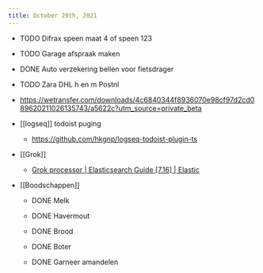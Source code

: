 ```yaml
---
title: October 29th, 2021
---
```


- TODO Difrax speen maat 4 of speen 123 

- TODO Garage afspraak maken

- DONE Auto verzekering bellen voor fietsdrager

- TODO Zara DHL h en m Postnl 

- https://wetransfer.com/downloads/4c6840344f8936070e98cf97d2cd089620211026135743/a5622c?utm_source=private_beta

- [[logseq]] todoist puging 
	 - https://github.com/hkgnp/logseq-todoist-plugin-ts

- [[Grok]] 
	 - [Grok processor | Elasticsearch Guide [7.16] | Elastic](https://www.elastic.co/guide/en/elasticsearch/reference/7.16/grok-processor.html)

- [[Boodschappen]]
	 - DONE Melk

	 - DONE Havermout

	 - DONE Brood

	 - DONE Boter

	 - DONE Garneer amandelen
